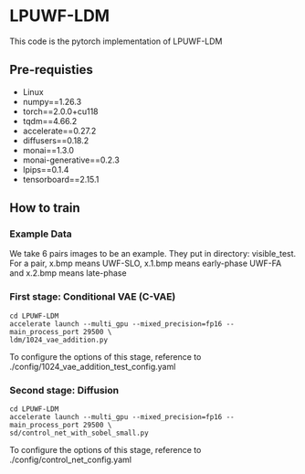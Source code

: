 # **LPUWF-LDM**
This code is the pytorch implementation of LPUWF-LDM

## Pre-requisties
- Linux
- numpy==1.26.3
- torch==2.0.0+cu118
- tqdm==4.66.2
- accelerate==0.27.2
- diffusers==0.18.2
- monai==1.3.0
- monai-generative==0.2.3
- lpips==0.1.4
- tensorboard==2.15.1

## How to train
### Example Data
We take 6 pairs images to be an example. They put in directory: visible_test. For a pair, x.bmp means UWF-SLO, x.1.bmp means early-phase UWF-FA and x.2.bmp means late-phase
### First stage: Conditional VAE (C-VAE)
```
cd LPUWF-LDM
accelerate launch --multi_gpu --mixed_precision=fp16 --main_process_port 29500 \
ldm/1024_vae_addition.py
```
To configure the options of this stage, reference to ./config/1024_vae_addition_test_config.yaml

### Second stage: Diffusion 
```
cd LPUWF-LDM
accelerate launch --multi_gpu --mixed_precision=fp16 --main_process_port 29500 \
sd/control_net_with_sobel_small.py
```
To configure the options of this stage, reference to ./config/control_net_config.yaml